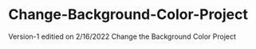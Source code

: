 # Change-Background-Color-Project

Version-1 editied on 2/16/2022
Change the Background Color Project
